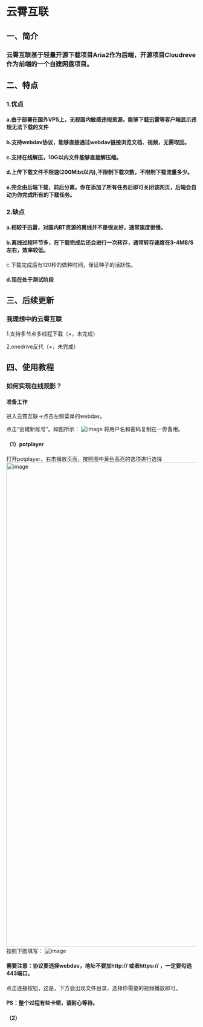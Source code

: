 # 云霄互联
## 一、简介
### 云霄互联基于轻量开源下载项目Aria2作为后端，开源项目Cloudreve作为前端的一个自建网盘项目。
## 二、特点
### 1.优点

#### a.由于部署在国外VPS上，无视国内敏感违规资源，能够下载迅雷等客户端显示违规无法下载的文件

#### b.支持webdav协议，能够直接通过webdav链接浏览文档、视频，无需取回。

#### c.支持在线解压，10G以内文件能够直接解压缩。

#### d.上传下载文件不限速(200Mibt以内),不限制下载次数，不限制下载流量多少。

#### e.完全由后端下载，前后分离。你在添加了所有任务后即可关闭该网页，后端会自动为你完成所有的下载任务。
### 2.缺点

#### a.相较于迅雷，对国内BT资源的离线并不是很友好，通常速度很慢。
#### b.离线过程环节多，在下载完成后还会进行一次转存，通常转存速度在3-4MB/S左右，效率较低。

c.下载完成后有120秒的做种时间，保证种子的活跃性。

#### d.现在处于测试阶段

## 三、后续更新
### 我理想中的云霄互联
1.支持多节点多线程下载（×，未完成）

2.onedrive反代（×，未完成）

## 四、使用教程
### 如何实现在线观影？
#### 准备工作
进入云霄互联→点击左侧菜单的webdav。

点击“创建新账号”。如图所示：
![image](https://user-images.githubusercontent.com/90917166/152499466-554646c7-5c10-43bf-9845-40721ff92e4a.png)
将用户名和密码复制在一旁备用。
#### （1）potplayer
打开potplayer，右击播放页面，按照图中黄色高亮的选项进行选择
<img width="1280" alt="image" src="https://user-images.githubusercontent.com/90917166/152499793-aa4af14b-ea2e-49ee-a979-8532eb6169c1.png">
按照下图填写：
![image](https://user-images.githubusercontent.com/90917166/152500157-9a4d196b-580d-4af7-8173-32cc4ae56df6.png)
#### 需要注意：协议要选择webdav，地址不要加http:// 或者https:// ，一定要勾选443端口。
点击连接按钮，这是，下方会出现文件目录，选择你需要的视频播放即可。
#### PS：整个过程有些卡顿，请耐心等待。

#### （2）



